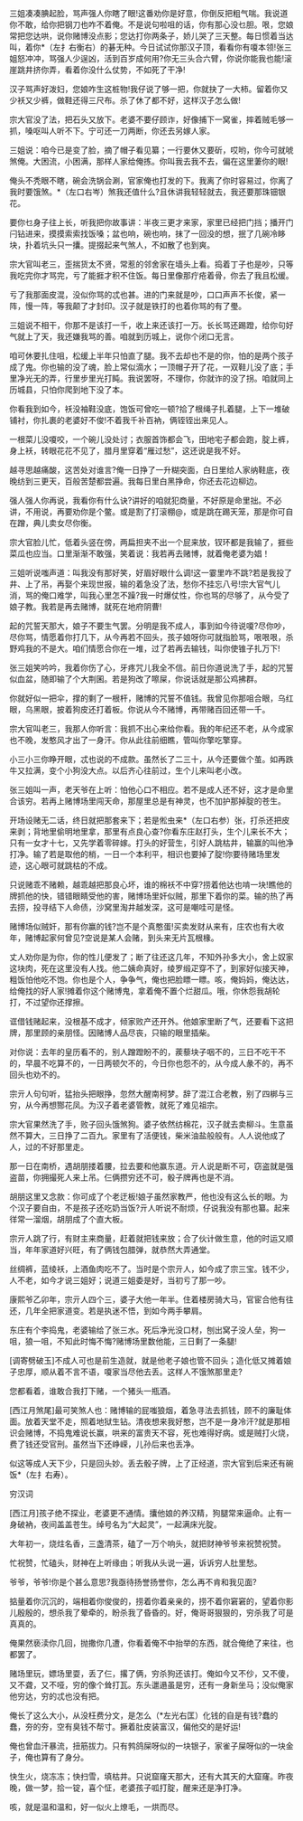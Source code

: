 <!-- { "loadSidebar": true } -->
三姐凑凑腆起脸，骂声强人你瞎了眼!这番劝你是好意，你倒反把粗气喘。我说道你不敢，给你把钢刀也咋不着俺。不是说句啦咀的话，你有那心没乜胆。哏，您娘常把您达哄，说你赌博没点影；您达打你两条子，娇儿哭了三天整。每日惯着当达叫，着你*（左扌右衡右）的碁无种。今日试试你那汉子顶，看看你有嗄本领!张三姐怒冲冲，骂强人少逞凶，活到百岁成何用?你无三头合六臂，你说你能我也能!滚崖跳井挤你弄，看着你没什么仗势，不如死了干净!

汉子骂声好泼妇，您娘咋生这桩物!我仔说了够一把，你就抉了一大柿。留着你又少袄又少裤，做鞋还得三尺布。杀了休了都不好，这样汉子怎么做!

宗大官没了法，把石头又放下。老婆不要仔顾诈，好像捕下一窝雀，摔着贼毛够一抓，嗓呕叫人听不下。宁可还一刀两断，你还去另嫁人家。

三姐说：咱今已是变了脸，摘了帽子看见纂；一行要休又要斫，哎哟，你今可就唬煞俺。大困流，小困满，那样人家给俺拣。你叫我去我不去，偏在这里萋你的眼!

俺头不秃眼不瞎，碗会洗锅会涮，官家俺也打发的下。我离了你时容易过，你离了我时要饿煞。*（左口右岑）煞我还值什么?且休讲我轻轻就去，我还要那珠钿银花。

要你乜身子往上长，听我把你故事讲：半夜三更才来家，家里已经把门挡；播开门闩钻进来，摸摸索索找饭嗓；盆也响，碗也响，抹了一回没的想，抿了几碗冷眵块，扑着坑头只一攮。提掇起来气煞人，不如散了也到爽。

宗大官叫老三，歪揣货太不贤，常惹的邻舍家在墙头上看。捣着丁子也是吵，只等我吃完你才骂完，亏了能捱才积不住饭。每日里像那疔疮着骨，你去了我且松缓。

亏了我那面皮混，没似你骂的忒也甚。进的门来就是吵，口口声声不长俊，紧一阵，慢一阵，等我颠了才封印。汉子就是铁打的也着你骂的有了璺。

三姐说不相干，你那不是该打一千，收上来还该打一万。长长骂还踢蹬，给你句好气就上了天，我还嫌我骂的善。咱就到历城上，说你个闭口无言。

咱可休要扎住咀，松缓上半年只怕直了腿。我不去却也不是的你，怕的是两个孩子成了鬼。你也输的没了魂，脸上常似滴水；一顶帽子开了花，一双鞋儿没了底；手里净光无的弄，行里步里光打盹。我说罢呀，不理你，你就诈的没了拐。咱就同上历城县，只怕你爬到地下没了本。

你看我到如今，袄没袖鞋没底，饱饭可曾吃一顿?拾了根绳子扎着腿，上下一堆破铺衬，你扎裹的老婆好不俊!不着我千补百衲，俩铚铚出来见人。

一根菜儿没嗄咬，一个碗儿没处讨；衣服首饰都会飞，田地宅子都会跑，腚上裤，身上袄，转眼花花不见了，腊月里穿着“雁过愁”，这还说是我不好。

越寻思越痛酸，这苦处对谁言?俺一日挣了一升糊突面，白日里给人家纳鞋底，夜晚纺到三更天，百般苦楚都尝遍。我每日里白黑挣命，你还去花边柳边。

强人强人你再说，我看你有什么诀?讲好的咱就犯商量，不好原是命里拙。不必讲，不用说，再要劝你是个鳖。或是割了打滚棚@，或是跳在踢天笼，那是你可自在蹭，典儿卖女尽你衡。

宗大官脸儿忙，低着头竖在傍，两扁担夹不出一个屁来放，钗环都是我输了，捱些菜瓜也应当。口里渐渐不敢强，笑着说：我若再去赌博，就着俺老婆为娼！

三姐听说嗤声道：叫我没有那好笑，好眉好眼什么调!这一霎里咋不跳?若是我投了井、上了吊，再娶个来现世报，输的着急没了法，愁你不挂忘八号!宗大官气儿消，骂的俺口难学，叫我心里怎不躁?我一时爆仗性，你也骂的尽够了，从今受了娘子教。我若是再去赌博，就死在地府阴曹!

起的咒誓天那大，娘子不要生气罢。分明是我不成人，事到如今待说嗄?尽你吵，尽你骂，情愿着你打几下，从今再若不回头，孩子娘呀你可就指脸骂，哏哏哏，杀野鸡我的不是大。咱们情愿合你在一堆，过了若再去输钱，叫你使锥子扎万下!

张三姐笑吟吟，我着你伤了心，牙疼咒儿我全不信。前日你道说洗了手，起的咒誓似血盆，随即输了个大荆囷。若是狗改了嚓屎，你说话就是那公鸡拂群。

你就好似一把伞，撑的剩了一根杆，赌博的咒誓不值钱。我曾见你那咀合眼，乌红眼，乌黑眼，披着狗皮还打着板。你说从今不赌博，再带赌百回还带一千。

宗大官叫老三，我那人你听言：我抓不出心来给你看。我的年纪还不老，从今成家也不晚，发憨风才出了一身汗。你从此往前细瞧，管叫你擎吃擎穿。

小三小三你睁开眼，忒也说的不成款。虽然长了二三十，从今还要做个茧。如再跌牛又拉满，变个小狗没大点。以后齐心往前过，生个儿来叫老小改。

张三姐叫一声，老天爷在上听：怕他心口不相应。若不是成人还不好，这才是命里合该穷。若再上赌博场里闯天命，那屋里总是有神灵，也不加护那掉腚的苍生。

开场设赌无二话，终日就把那套来下；若是倯虫来*（左口右参）张，打杀还把皮来剥；背地里偷明地里拿，那里有点良心查?你看东庄赵打头，生个儿来长不大；只有一女才十七，又先学着零碎嫁。打头的好营生，引好人跳枯井，输赢的叫他净打净。输了若是取他的梢，一日一个本利平，相识也要掉了腚!你要待赌场里发迹，这心眼可就跳枯的不成。

只说赌乖不赌赖，越乖越把那良心坏，谁的棉袄不中穿?捞着他达也啃一块!瞧他的牌抓他的快，错错眼睛受他的害，赌博场里奸似贼，那里下着你的菜。输的热了再去捞，投寻结下人命债，沙窝里淘井越发深，这可是嘲哇可是怪。

赌博场似贼奸，那有你赢的钱?岂不是个真憨蛋!买卖发财从来有，庄农也有大收年，赌博起家何曾见?空说是某人会赌，到头来无片瓦根椽。

丈人劝你是为你，你的性儿便发了；断了往还这几年，不知外孙多大小，舍上奴家这块肉，死在这里没有人找。他二姨命真好，绫罗缎疋穿不了，到家好似接天神，粗饭怕他吃不饱。你也是个人，争争气，俺也把脸瞟一瞟。咳，俺妈妈，俺达达，给俺找的好人家!摊着你这个赌博鬼，拿着俺不置个烂甜瓜。哦，你休怨我胡轮打，不过望你还撑擦。

诓借钱赌起来，没根基不成才，倾家败产还开外。他娘家里断了气，还要看下这把牌，那里顾的亲朋怪。因赌博人品尽丧，只输的眼里插柴。

对你说：去年的皇历看不的，别人蹭蹬盼不的，蒺藜块子咽不的，三日不吃干不的，早晨不吃算不的，一日两顿欠不的，今日你也怨不的，从今成人彖不的，再不回头也劝不的。

宗亓人句句听，猛抬头把眼挣，忽然大醒南柯梦。辞了混江合老教，别了四梆与三穷，从今再想酂花凤。为汉子着老婆管教，就死了难见祖宗。

宗大官果然洗了手，败子回头饿煞狗。婆子依然纺棉花，汉子就去卖柳斗。生意虽然不算大，三日挣了二百九。家里有了活便钱，柴米油盐般般有。人人说他成了人，过的不好那里走。

那一日在南桥，遇胡朋搂着腰，拉去要和他赢东道。亓人说是断不可，窃盗就是强盗苗，你拥撮死人来上吊。仨俩攒穷还不可，骰子牌再也是不消。

胡朋这里又念款：你可成了个老迂板!娘子虽然家教严，他也没有这么长的眼。为个汉子要自由，不是孩子还吃奶当饭?亓人听说不耐烦，仔说我没有那也纂。起来徉常一溜烟，胡朋成了个直大板。

宗亓人跳了行，有财主来商量，赶着就把钱来放；合了伙计做生意，他的时运又顺当，年年家道好兴旺，有了俩钱包腊弹，就恭然大弄通堂。

丝绸裤，蓝绫袄，上酒鱼肉吃不了。当时是个宗亓人，如今成了宗三宝。钱不少，人不老，如今才说三姐好；说道三姐委是好，当初亏了那一吵。

康熙爷乙卯年，宗亓人四个三，婆子大他一年半。住着楼房骑大马，官宦合他有往还，几年全把家道变。若是执迷不悟，到如今两手攀肩。

东庄有个李捣鬼，老婆输给了张三水。死后净光没口材，刨出窝子没人垒，狗一咀，狼一咀，不知此时悔不悔?赌博场里数他能，三日剩了一条腿!

[调寄劈破玉]不成人可也是前生造就，就是他老子娘也管不回头；造化低又摊着娘子忠厚，顺从着不言不语，嗄家当尽他去丢。这样人不饿煞那里走?

您都看着，谁敢合我打下赌，一个猪头一瓶酒。

[西江月煞尾]最可笑煞人也：赌博输的屁嗤狼烟，着急寻法去抓钱，顾不的廉耻体面。放着天堂不走，照着地狱生钻。清夜想来我好憨，岂不是一身冷汗?就是那相识会赌博，不捣鬼难说长赢，哄来的富贵天不容，死也难得好病。或是贼打火烧，费了钱还受官刑。虽然当下还峥嵘，儿孙后来也丢净。

似这等成人天下少，只是回头妙。丢去骰子牌，上了正经道，宗大官到后来还有碗饭*（左扌右寿）。



穷汉词



[西江月]孩子绝不探业，老婆更不通情。攮他娘的养汉精，狗腿常来逼命。止有一身破衲，夜间盖盖苍生。绰号名为“大起灵”，一起满床光腚。

大年初一，烧炷名香，三盏清茶，磕了一万个响头，就把财神爷爷来祝赞祝赞。

忙祝赞，忙磕头，财神在上听缘由；听我从头说一遍，诉诉穷人肚里愁。

爷爷，爷爷!你是个甚么意思?我亟待扬誉扬誉你，怎么再不肯和我见面?

掂量着你沉沉的，端相着你俊俊的，捞着你着亲亲的，捞不着你窘窘的，望着你影儿殷殷的，想杀我了晕牵的，盼杀我了昏昏的。好，俺哥哥狠狠的，穷杀我了可是真真的。

俺果然亵渎你几回，抛撒你几遭，你看着俺不中抬举的东西，就合俺绝了来往，也都罢了。

赌场里玩，嫖场里耍，丢了仨，撂了俩，穷杀狗还该打。俺如今又不仯，又不傻，又不聋，又不哑，穷的像个耸打瓦。东头邋遢虽是穷，还有一身新坐马；没似俺家他穷达，穷的忒也没有把。

俺长了这么大小，从没枉费分文，是怎么（*左光右匡）化钱的自是有钱?蠢的蠢，夯的夯，空有臭钱不帮寸。撅着肚皮装富汉，偏他交的是好运!

俺也曾血汗暴流，扭筋拔力。只有鹁鸽屎呀似的一块银子，家雀子屎呀似的一块金子，俺也算有了身分。

快生火，烧冻冻；快扫雪，填枯井。只说窟窿天那大，还有大其天的大窟窿。昨夜晚，做一梦，拾一锭，喜个怔，老婆孩子呱打腚，醒来还是净打净。

咳，就是温和温和，好一似火上燎毛，一烘而尽。


